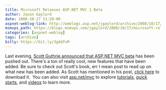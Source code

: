 ```yaml
---
title: Microsoft Releases ASP.NET MVC 1 Beta
author: Jason Gaylord
date: 2008-10-17 11:20:00
aspnet-weblog-link: http://weblogs.asp.net/jgaylord/archive/2008/10/17/microsoft-releases-asp-net-mvc-1-beta.aspx
msmvps_path: https://blogs.msmvps.com/jgaylord/2008/10/17/microsoft-releases-asp-net-mvc-1-beta/
categories: [aspnet-weblog]
tags: [archive]
bitly: https://bit.ly/3g4dfvM
---
```


Last evening, [Scott Guthrie announced that ASP.NET MVC beta](http://weblogs.asp.net/scottgu/archive/2008/10/16/asp-net-mvc-beta-released.aspx) has been pushed out. There's a ton of really cool, new features that have been added. Be sure to check out Scott's book, err I mean post to read up on what new has been added. As Scott has mentioned in his post, [click here](http://www.microsoft.com/downloads/details.aspx?FamilyId=A24D1E00-CD35-4F66-BAA0-2362BDDE0766&displaylang=en) to download it.  You can also visit [asp.net/mvc](http://www.asp.net/mvc) to explore [tutorials](http://www.asp.net/learn/mvc/), [quick starts](http://quickstarts.asp.net/previews/mvc/), and [videos](http://www.asp.net/learn/mvc-videos/) to learn more.